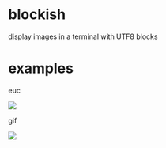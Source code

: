 # blockish
display images in a terminal with UTF8 blocks

# examples

euc

![](images/euc.gif)

gif

![](images/gif.gif)
